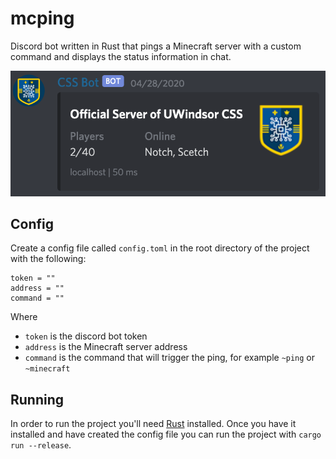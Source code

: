 # mcping

Discord bot written in Rust that pings a Minecraft server with a custom command and displays the status information in chat.

![screenshot](screenshot.png)

## Config

Create a config file called `config.toml` in the root directory of the project with the following:

```
token = ""
address = ""
command = ""
```

Where
- `token` is the discord bot token
- `address` is the Minecraft server address
- `command` is the command that will trigger the ping, for example `~ping` or `~minecraft`

## Running

In order to run the project you'll need [Rust](https://www.rust-lang.org/) installed. Once you have it installed and have created the config file you can run the project with `cargo run --release`.

